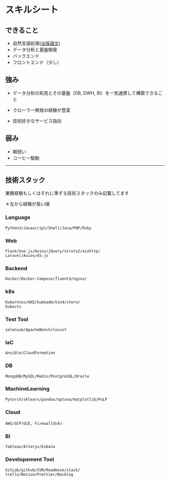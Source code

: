 # スキルシート

## できること

- 自然言語処理([出版論文](https://ieeexplore.ieee.org/document/8668999))
- データ分析と基盤開発
- バックエンド
- フロントエンド（少し）

## 強み

- データ分析の知見とその基盤（DB, DWH, BI）を一気通貫して構築できること

- クローラー開発の経験が豊富

- 技術好きなサービス指向

## 弱み

- 朝弱い
- コーヒー駆動

---

## 技術スタック

業務経験もしくはそれに準ずる技術スタックのみ記載してます

＊左から経験が長い順

### Language

    Python3/Javascript/Shell/Java/PHP/Ruby

### Web

    Flask/Vue.js/Axios/jQuery/struts2/aiohttp/
    Laravel/Axios/d3.js

### Backend

    Docker/Docker-Compose/fluentd/nginx/
    
### k8s
    Kuberntes/GKE/kubeadm/kind/stern/
    kubectx

### Test Tool

    selenium/ApacheBench/locust

### IaC

    Ansible/CloudFormation

### DB

    MongoDB/MySQL/Redis/PostgreSQL/Oracle

### MachineLearning

    Pytorch/sklearn/pandas/optuna/matplotlib/PuLP

### Cloud

    AWS/GCP(GCE, Firewallのみ)

### BI

    Tableau/Alteryx/kibana

### Developement Tool

    GitLab/github/SVN/Readmine/slack/
    trello/Notion/Prettier/Backlog

